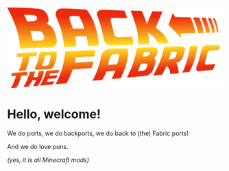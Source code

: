 ![Back to the Fabric](https://raw.githubusercontent.com/Back-to-the-Fabric/.github/main/back_to_the_fabric_best.png)

# Hello, welcome!

We do ports, we do backports, we do back to (the) Fabric ports!

And we do love puns.

_(yes, it is all Minecraft mods)_
